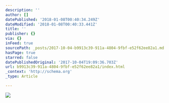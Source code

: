 ```yaml
---
description: ''
author: []
datePublished: '2018-01-08T00:40:34.249Z'
dateModified: '2018-01-08T00:40:33.441Z'
title: ''
publisher: {}
via: {}
inFeed: true
sourcePath: _posts/2017-10-04-b9913c39-911a-4804-9fbf-e52f62ee82a1.md
hasPage: true
starred: false
datePublishedOriginal: '2017-10-04T19:09:36.703Z'
url: b9913c39-911a-4804-9fbf-e52f62ee82a1/index.html
_context: 'http://schema.org'
_type: Article

---
```

![](https://the-grid-user-content.s3-us-west-2.amazonaws.com/0510c782-81b0-4c8b-a459-d8ee11ed7207.jpg)